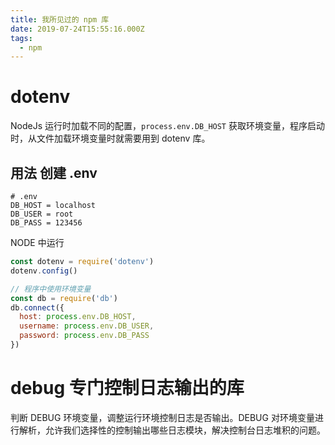 ```yaml
---
title: 我所见过的 npm 库
date: 2019-07-24T15:55:16.000Z
tags:
  - npm
---
```


# dotenv

NodeJs 运行时加载不同的配置，`process.env.DB_HOST` 获取环境变量，程序启动时，从文件加载环境变量时就需要用到 dotenv 库。

## 用法 创建 .env

```shell
# .env
DB_HOST = localhost
DB_USER = root
DB_PASS = 123456
```

NODE 中运行

```javascript
const dotenv = require('dotenv')
dotenv.config()

// 程序中使用环境变量
const db = require('db')
db.connect({
  host: process.env.DB_HOST,
  username: process.env.DB_USER,
  password: process.env.DB_PASS
})
```

# debug 专门控制日志输出的库

判断 DEBUG 环境变量，调整运行环境控制日志是否输出。DEBUG 对环境变量进行解析，允许我们选择性的控制输出哪些日志模块，解决控制台日志堆积的问题。
